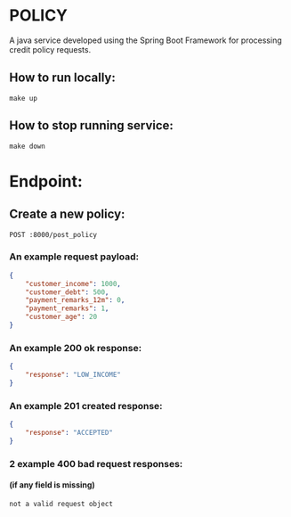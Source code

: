 # POLICY
A java service developed using the Spring Boot Framework for processing credit policy requests.

## How to run locally:
`make up`
## How to stop running service:
`make down`

# Endpoint:

## Create a new policy:
`POST :8000/post_policy`

### An example request payload:

```json 
{  
	"customer_income": 1000,  
	"customer_debt": 500,  
	"payment_remarks_12m": 0,  
	"payment_remarks": 1,  
	"customer_age": 20  
}  
```  

### An example 200 ok response:

```json 
{  
	"response": "LOW_INCOME"  
}
```

### An example 201 created response:

```json 
{  
	"response": "ACCEPTED"  
}  
```  

### 2 example 400 bad request responses:

#### (if any field is missing)

``` 
not a valid request object
```
